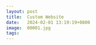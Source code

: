 ```yaml
---
layout: post
title:  Custom Website
date:   2024-02-01 13:19:19+0800
image:  00001.jpg
tags:   
---
```

